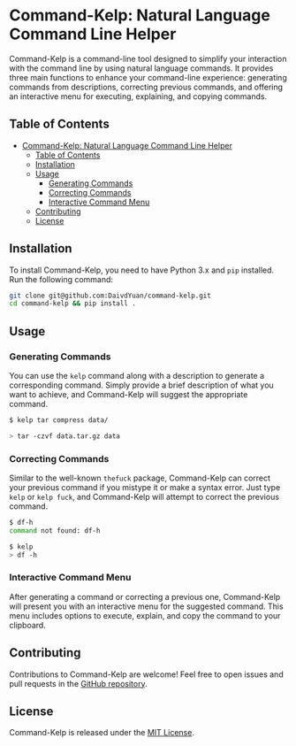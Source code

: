# Command-Kelp: Natural Language Command Line Helper

Command-Kelp is a command-line tool designed to simplify your interaction with the command line by using natural language commands. It provides three main functions to enhance your command-line experience: generating commands from descriptions, correcting previous commands, and offering an interactive menu for executing, explaining, and copying commands.

## Table of Contents

- [Command-Kelp: Natural Language Command Line Helper](#command-kelp-natural-language-command-line-helper)
  - [Table of Contents](#table-of-contents)
  - [Installation](#installation)
  - [Usage](#usage)
    - [Generating Commands](#generating-commands)
    - [Correcting Commands](#correcting-commands)
    - [Interactive Command Menu](#interactive-command-menu)
  - [Contributing](#contributing)
  - [License](#license)

## Installation

To install Command-Kelp, you need to have Python 3.x and `pip` installed. Run the following command:

```bash
git clone git@github.com:DaivdYuan/command-kelp.git
cd command-kelp && pip install .
```

## Usage

### Generating Commands

You can use the `kelp` command along with a description to generate a corresponding command. Simply provide a brief description of what you want to achieve, and Command-Kelp will suggest the appropriate command.

```bash
$ kelp tar compress data/

> tar -czvf data.tar.gz data 
```

### Correcting Commands

Similar to the well-known `thefuck` package, Command-Kelp can correct your previous command if you mistype it or make a syntax error. Just type `kelp` or `kelp fuck`, and Command-Kelp will attempt to correct the previous command.

```bash
$ df-h
command not found: df-h

$ kelp
> df -h

```

### Interactive Command Menu

After generating a command or correcting a previous one, Command-Kelp will present you with an interactive menu for the suggested command. This menu includes options to execute, explain, and copy the command to your clipboard.

## Contributing

Contributions to Command-Kelp are welcome! Feel free to open issues and pull requests in the [GitHub repository](https://github.com/DaivdYuan/command-kelp).

## License

Command-Kelp is released under the [MIT License](https://opensource.org/licenses/MIT).